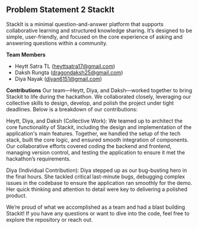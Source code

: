 ## Problem Statement 2 StackIt
StackIt is a minimal question-and-answer platform that supports collaborative learning and structured knowledge sharing. It’s designed to be simple, user-friendly, and focused on the core experience of asking and answering questions within a community.

**Team Members**  
- Heytt Satra TL (heyttsatra17@gmail.com)  
- Daksh Rungta (dragondaksh25@gmail.com)  
- Diya Nayak (diyan6151@gmail.com)

**Contributions**
Our team—Heytt, Diya, and Daksh—worked together to bring Stackit to life during the hackathon. We collaborated closely, leveraging our collective skills to design, develop, and polish the project under tight deadlines. Below is a breakdown of our contributions:

Heytt, Diya, and Daksh (Collective Work): We teamed up to architect the core functionality of Stackit, including the design and implementation of the application's main features. Together, we handled the setup of the tech stack, built the core logic, and ensured smooth integration of components. Our collaborative efforts covered coding the backend and frontend, managing version control, and testing the application to ensure it met the hackathon’s requirements.

Diya (Individual Contribution): Diya stepped up as our bug-busting hero in the final hours. She tackled critical last-minute bugs, debugging complex issues in the codebase to ensure the application ran smoothly for the demo. Her quick thinking and attention to detail were key to delivering a polished product.

We’re proud of what we accomplished as a team and had a blast building Stackit! If you have any questions or want to dive into the code, feel free to explore the repository or reach out.
